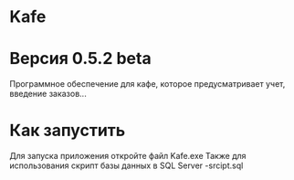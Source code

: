 # Kafe
# Версия 0.5.2 beta
Программное обеспечение для кафе, которое предусматривает учет, введение заказов...

# Как запустить
Для запуска приложения откройте файл Kafe.exe
Также для использования скрипт базы данных в SQL Server -srcipt.sql

